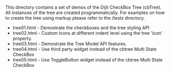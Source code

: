 This directory contains a set of demos of the Dijit CheckBox Tree (cbTree).
All instances of the tree are created programmatically. For examples on how
to create the tree using markup please refer to the /tests directory.

* tree01.html - Demostrate the checkboxes and the tree styling API
* tree02.html - Custom Icons at different indent level using the tree 'icon' property.
* tree03.html - Demostrate the Tree Model API features.
* tree04.html - Use third party widget instead of the cbtree Multi State CheckBox
* tree05.html - Use ToggleButton widget instead of the cbtree Multi State CheckBox
